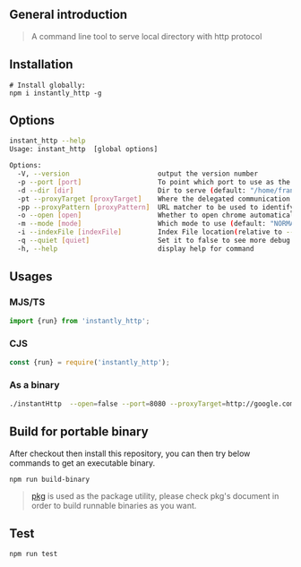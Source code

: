 ## General introduction
> A command line tool to serve local directory with http protocol

## Installation

```text
# Install globally:
npm i instantly_http -g 
```

## Options

```bash
instant_http --help
Usage: instant_http  [global options]

Options:
  -V, --version                      output the version number
  -p --port [port]                   To point which port to use as the server address. (default: "9090")
  -d --dir [dir]                     Dir to serve (default: "/home/frank/code/InstantHttp")
  -pt --proxyTarget [proxyTarget]    Where the delegated communication targets to
  -pp --proxyPattern [proxyPattern]  URL matcher to be used to identify which url to proxy
  -o --open [open]                   Whether to open chrome automatically (default: false)
  -m --mode [mode]                   Which mode to use (default: "NORMAL")
  -i --indexFile [indexFile]         Index File location(relative to --dir) (default: "index.html")
  -q --quiet [quiet]                 Set it to false to see more debug outputs (default: false)
  -h, --help                         display help for command
```

## Usages

### MJS/TS
```javascript
import {run} from 'instantly_http';
```

### CJS
```javascript
const {run} = require('instantly_http');
```

### As a binary
```bash
./instantHttp  --open=false --port=8080 --proxyTarget=http://google.com --proxyPattern=/proxy
```

## Build for portable binary
After checkout then install this repository, you can then try below commands to get an executable binary.

```
npm run build-binary
```

> [pkg](https://www.npmjs.com/package/pkg) is used as the package utility, please check pkg's document in order to build runnable binaries as you want.


## Test

```bash
npm run test
```
